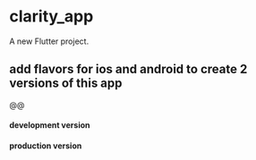 # clarity_app

A new Flutter project.

## add flavors for ios and android to  create 2 versions of this app 

@@

#### development version
#### production version
